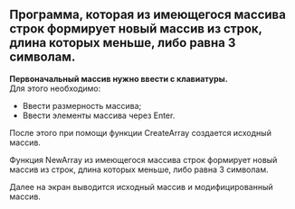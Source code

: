 ## Программа, которая из имеющегося массива строк формирует новый массив из строк, длина которых меньше, либо равна 3 символам. 

**Первоначальный массив нужно ввести с клавиатуры.**  
Для этого необходимо:  
  * Ввести размерность массива;
  * Ввести элементы массива через Enter.  

После этого при помощи функции CreateArray создается исходный массив.  

Функция NewArray из имеющегося массива строк формирует новый массив из строк, длина которых меньше, либо равна 3 символам.  

Далее на экран выводится  исходный массив и модифицированный массив.

 

   


